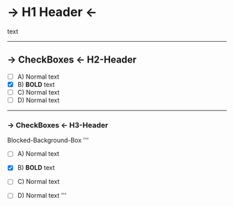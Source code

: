 # -> H1 Header <-
text

----

## -> CheckBoxes <- H2-Header

- [ ] A) Normal text
- [x] B) **BOLD** text
- [ ] C) Normal text
- [ ] D) Normal text

----

### -> CheckBoxes <- H3-Header

Blocked-Background-Box
'''
- [ ] A) Normal text
- [x] B) **BOLD** text
- [ ] C) Normal text
- [ ] D) Normal text
'''












